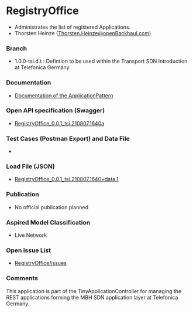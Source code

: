 # RegistryOffice
- Administrates the list of registered Applications.
- Thorsten Heinze (Thorsten.Heinze@openBackhaul.com)

### Branch
- 1.0.0-tsi.d.t : Defintion to be used within the Transport SDN Introduction at Telefonica Germany

### Documentation
- [Documentation of the ApplicationPattern](https://github.com/openBackhaul/ApplicationPattern/tree/tsi)

### Open API specification (Swagger)
- [RegistryOffice_0.0.1_tsi.210807.1640a](./RegistryOffice_0.0.1_tsi.210807.1640a.yaml)

### Test Cases (Postman Export) and Data File
-

### Load File (JSON)
- [RegistryOffice_0.0.1_tsi.210807.1640+data.1](./RegistryOffice_0.0.1_tsi.210807.1640+data.1.json)

### Publication
- No official publication planned

### Aspired Model Classification
- Live Network

### Open Issue List
- [RegistryOffice/issues](../../issues)

### Comments
This application is part of the TinyApplicationController for managing the REST applications forming the MBH SDN application layer at Telefonica Germany.
